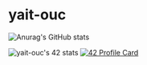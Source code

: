 # yait-ouc
<img src="https://camo.githubusercontent.com/ace1def13b02b3807fa0006572b3cd28777d1d967e83606ba2ea60ed71c8e326/68747470733a2f2f6769746875622d726561646d652d73746174732e76657263656c2e6170702f6170693f757365726e616d653d6d656a646931" alt="Anurag's GitHub stats" data-canonical-src="https://github-readme-stats.vercel.app/api?username=mejdi1" style="max-width: 100%;">

![yait-ouc's 42 stats](https://badge42.herokuapp.com/api/stats/yait-ouc?darkmode=true&cursus=42cursus)
[![42 Profile Card](https://1337-readme.vercel.app/api/profile?cursus=42cursus&dark=true&login=yait-ouc)](https://github.com/mohouyizme/1337-readme)
